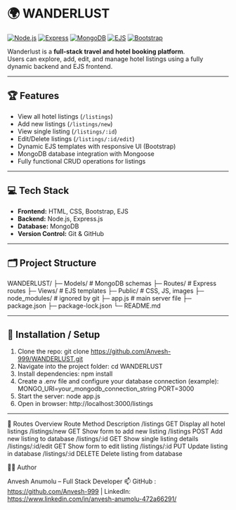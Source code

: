 # 🌍 WANDERLUST

[![Node.js](https://img.shields.io/badge/Node.js-339933?logo=node.js&logoColor=white)](https://nodejs.org/)
[![Express](https://img.shields.io/badge/Express.js-000000?logo=express&logoColor=white)](https://expressjs.com/)
[![MongoDB](https://img.shields.io/badge/MongoDB-47A248?logo=mongodb&logoColor=white)](https://www.mongodb.com/)
[![EJS](https://img.shields.io/badge/EJS-4B0082?logo=EJS&logoColor=white)](https://ejs.co/)
[![Bootstrap](https://img.shields.io/badge/Bootstrap-563D7C?logo=bootstrap&logoColor=white)](https://getbootstrap.com/)

Wanderlust is a **full-stack travel and hotel booking platform**.  
Users can explore, add, edit, and manage hotel listings using a fully dynamic backend and EJS frontend.

---

## 🏆 Features
- View all hotel listings (`/listings`)  
- Add new listings (`/listings/new`)  
- View single listing (`/listings/:id`)  
- Edit/Delete listings (`/listings/:id/edit`)  
- Dynamic EJS templates with responsive UI (Bootstrap)  
- MongoDB database integration with Mongoose  
- Fully functional CRUD operations for listings  

---

## 💻 Tech Stack
- **Frontend:** HTML, CSS, Bootstrap, EJS  
- **Backend:** Node.js, Express.js  
- **Database:** MongoDB  
- **Version Control:** Git & GitHub  

---

## 🗂️ Project Structure
WANDERLUST/
├─ Models/ # MongoDB schemas
├─ Routes/ # Express routes
├─ Views/ # EJS templates
├─ Public/ # CSS, JS, images
├─ node_modules/ # ignored by git
├─ app.js # main server file
├─ package.json
├─ package-lock.json
└─ README.md

---

## 🚀 Installation / Setup
1. Clone the repo:
git clone https://github.com/Anvesh-999/WANDERLUST.git
2. Navigate into the project folder:
  cd WANDERLUST
3. Install dependencies:
  npm install
4. Create a .env file and configure your database connection (example):
  MONGO_URI=your_mongodb_connection_string
  PORT=3000
5. Start the server:
  node app.js
6. Open in browser: http://localhost:3000/listings

----

🔹 Routes Overview
Route	Method	Description
/listings	GET	Display all hotel listings
/listings/new	GET	Show form to add new listing
/listings	POST	Add new listing to database
/listings/:id	GET	Show single listing details
/listings/:id/edit	GET	Show form to edit listing
/listings/:id	PUT	Update listing in database
/listings/:id	DELETE	Delete listing from database

👨‍💻 Author

Anvesh Anumolu – Full Stack Developer
📫 GitHub : https://github.com/Anvesh-999
 | LinkedIn: https://www.linkedin.com/in/anvesh-anumolu-472a66291/
